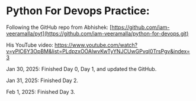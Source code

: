 # Python For Devops Practice:

Following the GitHub repo from Abhishek: [https://github.com/iam-veeramalla/pyt](https://github.com/iam-veeramalla/python-for-devops.git)

His YouTube video: https://www.youtube.com/watch?v=yPlC6Y3OpBM&list=PLdpzxOOAlwvKwTyYNJCUwGPvql0TrsPgv&index=3

Jan 30, 2025: Finished Day 0, Day 1, and updated the GitHub.

Jan 31, 2025: Finished Day 2.

Feb 1, 2025: Finished Day 3.
